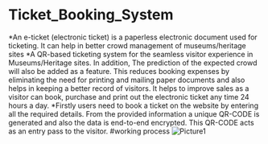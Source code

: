# Ticket_Booking_System
*An e-ticket (electronic ticket) is a paperless electronic document used for ticketing. It can help in better crowd management of museums/heritage sites
*A QR-based ticketing system for the seamless visitor experience in Museums/Heritage sites. In addition, The prediction of the expected crowd will also be added as a feature. This reduces booking expenses by eliminating the need for printing and mailing paper documents and also helps in keeping a better record of visitors. It helps to improve sales as a visitor can book, purchase and print out the electronic ticket any time 24 hours a day.
*Firstly users need to book a ticket on the website by entering all the required details. From the provided information a unique QR-CODE is generated and also the data is end-to-end encrypted. This QR-CODE acts as an entry pass to the visitor.
#working process
![Picture1](https://user-images.githubusercontent.com/82017014/164225600-030ab0ad-ee1f-47cd-afad-164da8355d77.jpg)
